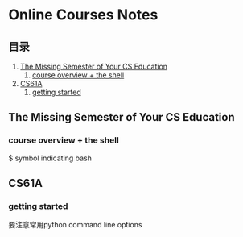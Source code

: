 # Online Courses Notes
## 目录
1. [The Missing Semester of Your CS Education](#the-missing-semester-of-your-cs-education) 
    1. [course overview + the shell](#course-overview--the-shell)
2. [CS61A](#cs61a)
    1. [getting started](#getting-started)
## The Missing Semester of Your CS Education
### course overview + the shell
$ symbol indicating bash


## CS61A
### getting started
要注意常用python command line options

